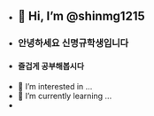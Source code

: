 - ## 👋 Hi, I’m @shinmg1215
- ### 안녕하세요 신명규학생입니다
- #### 즐겁게 공부해봅시다
- 👀 I’m interested in ...
- 🌱 I’m currently learning ...
-

<!---
shinmg1215/shinmg1215 is a ✨ special ✨ repository because its `README.md` (this file) appears on your GitHub profile.
You can click the Preview link to take a look at your changes.
--->
